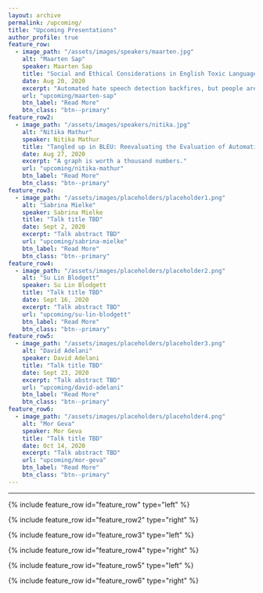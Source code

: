 ```yaml
---
layout: archive
permalink: /upcoming/
title: "Upcoming Presentations"
author_profile: true
feature_row: 
  - image_path: "/assets/images/speakers/maarten.jpg"
    alt: "Maarten Sap"
    speaker: Maarten Sap
    title: "Social and Ethical Considerations in English Toxic Language Detection"
    date: Aug 20, 2020
    excerpt: "Automated hate speech detection backfires, but people are awful online so maybe we should just cancel the internet."
    url: "upcoming/maarten-sap"
    btn_label: "Read More"
    btn_class: "btn--primary"
feature_row2:
  - image_path: "/assets/images/speakers/nitika.jpg"
    alt: "Nitika Mathur"
    speaker: Nitika Mathur
    title: "Tangled up in BLEU: Reevaluating the Evaluation of Automatic Machine Translation Evaluation Metrics"
    date: Aug 27, 2020
    excerpt: "A graph is worth a thousand numbers."
    url: "upcoming/nitika-mathur"
    btn_label: "Read More"
    btn_class: "btn--primary"
feature_row3:
  - image_path: "/assets/images/placeholders/placeholder1.png"
    alt: "Sabrina Mielke"
    speaker: Sabrina Mielke
    title: "Talk title TBD"
    date: Sept 2, 2020
    excerpt: "Talk abstract TBD"
    url: "upcoming/sabrina-mielke"
    btn_label: "Read More"
    btn_class: "btn--primary"
feature_row4:
  - image_path: "/assets/images/placeholders/placeholder2.png"
    alt: "Su Lin Blodgett"
    speaker: Su Lin Blodgett
    title: "Talk title TBD"
    date: Sept 16, 2020
    excerpt: "Talk abstract TBD"
    url: "upcoming/su-lin-blodgett"
    btn_label: "Read More"
    btn_class: "btn--primary"
feature_row5:
  - image_path: "/assets/images/placeholders/placeholder3.png"
    alt: "David Adelani"
    speaker: David Adelani
    title: "Talk title TBD"
    date: Sept 23, 2020
    excerpt: "Talk abstract TBD"
    url: "upcoming/david-adelani"
    btn_label: "Read More"
    btn_class: "btn--primary"
feature_row6:
  - image_path: "/assets/images/placeholders/placeholder4.png"
    alt: "Mor Geva"
    speaker: Mor Geva
    title: "Talk title TBD"
    date: Oct 14, 2020
    excerpt: "Talk abstract TBD"
    url: "upcoming/mor-geva"
    btn_label: "Read More"
    btn_class: "btn--primary"
---
```


<hr>

{% include feature_row id="feature_row" type="left" %}

{% include feature_row id="feature_row2" type="right" %}

{% include feature_row id="feature_row3" type="left" %}

{% include feature_row id="feature_row4" type="right" %}

{% include feature_row id="feature_row5" type="left" %}

{% include feature_row id="feature_row6" type="right" %}
